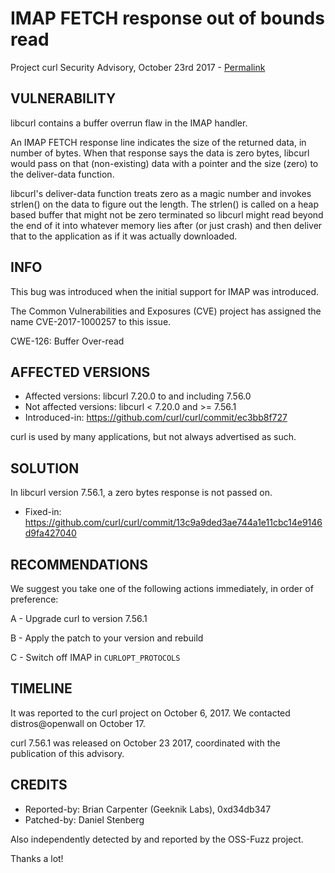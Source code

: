 IMAP FETCH response out of bounds read
======================================

Project curl Security Advisory, October 23rd 2017 -
[Permalink](https://curl.se/docs/CVE-2017-1000257.html)

VULNERABILITY
-------------

libcurl contains a buffer overrun flaw in the IMAP handler.

An IMAP FETCH response line indicates the size of the returned data, in number
of bytes. When that response says the data is zero bytes, libcurl would pass
on that (non-existing) data with a pointer and the size (zero) to the
deliver-data function.

libcurl's deliver-data function treats zero as a magic number and invokes
strlen() on the data to figure out the length. The strlen() is called on a
heap based buffer that might not be zero terminated so libcurl might read
beyond the end of it into whatever memory lies after (or just crash) and then
deliver that to the application as if it was actually downloaded.

INFO
----

This bug was introduced when the initial support for IMAP was introduced.

The Common Vulnerabilities and Exposures (CVE) project has assigned the name
CVE-2017-1000257 to this issue.

CWE-126: Buffer Over-read

AFFECTED VERSIONS
-----------------

- Affected versions: libcurl 7.20.0 to and including 7.56.0
- Not affected versions: libcurl < 7.20.0 and >= 7.56.1
- Introduced-in: https://github.com/curl/curl/commit/ec3bb8f727

curl is used by many applications, but not always advertised as such.

SOLUTION
------------

In libcurl version 7.56.1, a zero bytes response is not passed on.

- Fixed-in: https://github.com/curl/curl/commit/13c9a9ded3ae744a1e11cbc14e9146d9fa427040 

RECOMMENDATIONS
---------------

We suggest you take one of the following actions immediately, in order of
preference:

 A - Upgrade curl to version 7.56.1

 B - Apply the patch to your version and rebuild

 C - Switch off IMAP in `CURLOPT_PROTOCOLS`

TIMELINE
---------

It was reported to the curl project on October 6, 2017.  We contacted
distros@openwall on October 17.

curl 7.56.1 was released on October 23 2017, coordinated with the publication
of this advisory.

CREDITS
-------

- Reported-by: Brian Carpenter (Geeknik Labs), 0xd34db347
- Patched-by: Daniel Stenberg

Also independently detected by and reported by the OSS-Fuzz project.

Thanks a lot!
